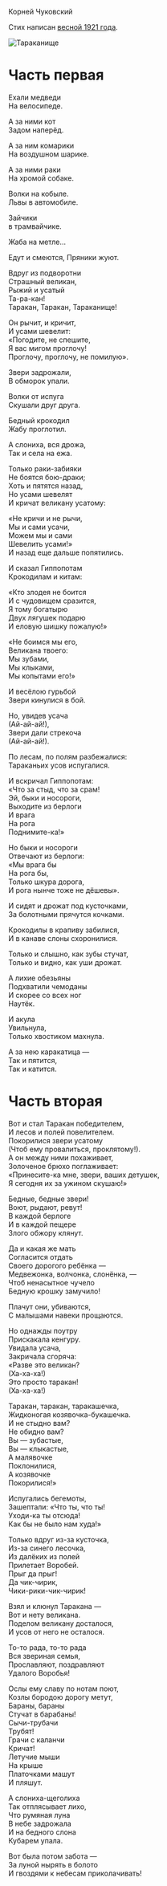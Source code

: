 Корней Чуковский

Стих написан [весной 1921 года](https://ru.wikipedia.org/wiki/%D0%A2%D0%B0%D1%80%D0%B0%D0%BA%D0%B0%D0%BD%D0%B8%D1%89%D0%B5).


![Тараканище](./img/cover.jpg)


# Часть первая

Ехали медведи  
На велосипеде.  

А за ними кот  
Задом наперёд.  
  
А за ним комарики  
На воздушном шарике.  
  
А за ними раки  
На хромой собаке.  
  
Волки на кобыле.  
Львы в автомобиле.  
  
Зайчики  
в трамвайчике. 
  
Жаба на метле… 
  
Едут и смеются, 
Пряники жуют. 
  
Вдруг из подворотни  
Страшный великан,  
Рыжий и усатый  
Та-ра-кан!  
Таракан, Таракан, Тараканище! 
  
Он рычит, и кричит,  
И усами шевелит:  
«Погодите, не спешите,  
Я вас мигом проглочу!  
Проглочу, проглочу, не помилую».  
  
Звери задрожали,  
В обморок упали.  
  
Волки от испуга  
Скушали друг друга.  
 
Бедный крокодил  
Жабу проглотил.  
  
А слониха, вся дрожа,  
Так и села на ежа.  
  
Только раки-забияки  
Не боятся бою-драки;  
Хоть и пятятся назад,  
Но усами шевелят  
И кричат великану усатому:  
  
«Не кричи и не рычи,  
Мы и сами усачи,  
Можем мы и сами  
Шевелить усами!»  
И назад еще дальше попятились.  
  
И сказал Гиппопотам  
Крокодилам и китам:  
  
«Кто злодея не боится  
И с чудовищем сразится,  
Я тому богатырю  
Двух лягушек подарю  
И еловую шишку пожалую!»  
  
«Не боимся мы его,  
Великана твоего:  
Мы зубами,  
Мы клыками,  
Мы копытами его!»  
  
И весёлою гурьбой  
Звери кинулися в бой.  
  
Но, увидев усача  
(Ай-ай-ай!),  
Звери дали стрекоча  
(Ай-ай-ай!).  
  
По лесам, по полям разбежалися:  
Тараканьих усов испугалися.  
  
И вскричал Гиппопотам:  
«Что за стыд, что за срам!  
Эй, быки и носороги,  
Выходите из берлоги  
И врага  
На рога  
Поднимите-ка!»  
  
Но быки и носороги  
Отвечают из берлоги:  
«Мы врага бы  
На рога бы,  
Только шкура дорога,  
И рога нынче тоже не дёшевы».  
  
И сидят и дрожат под кусточками,  
За болотными прячутся кочками.  
  
Крокодилы в крапиву забилися,  
И в канаве слоны схоронилися.  
  
Только и слышно, как зубы стучат,  
Только и видно, как уши дрожат.  
  
А лихие обезьяны  
Подхватили чемоданы  
И скорее со всех ног  
Наутёк.  
  
И акула  
Увильнула,  
Только хвостиком махнула.  
  
А за нею каракатица —  
Так и пятится,  
Так и катится.  
  

# Часть вторая
 
Вот и стал Таракан победителем,  
И лесов и полей повелителем.  
Покорилися звери усатому  
(Чтоб ему провалиться, проклятому!).  
А он между ними похаживает,  
Золоченое брюхо поглаживает:  
«Принесите-ка мне, звери, ваших детушек,  
Я сегодня их за ужином скушаю!»  
  
Бедные, бедные звери!  
Воют, рыдают, ревут!  
В каждой берлоге  
И в каждой пещере  
Злого обжору клянут.  
  
Да и какая же мать  
Согласится отдать  
Своего дорогого ребёнка —  
Медвежонка, волчонка, слонёнка, —  
Чтоб ненасытное чучело  
Бедную крошку замучило!  
  
Плачут они, убиваются,  
С малышами навеки прощаются.  
  
Но однажды поутру  
Прискакала кенгуру.  
Увидала усача,  
Закричала сгоряча:  
«Разве это великан?  
(Ха-ха-ха!)  
Это просто таракан!  
(Ха-ха-ха!)  
  
Таракан, таракан, таракашечка,  
Жидконогая козявочка-букашечка.  
И не стыдно вам?  
Не обидно вам?  
Вы — зубастые,  
Вы — клыкастые,  
А малявочке  
Поклонилися,  
А козявочке  
Покорилися!»  
  
Испугались бегемоты,  
Зашептали: «Что ты, что ты!  
Уходи-ка ты отсюда!  
Как бы не было нам худа!»  
  
Только вдруг из-за кусточка,  
Из-за синего лесочка,  
Из далёких из полей  
Прилетает Воробей.  
Прыг да прыг!  
Да чик-чирик,  
Чики-рики-чик-чирик!  
  
Взял и клюнул Таракана —  
Вот и нету великана.  
Поделом великану досталося,  
И усов от него не осталося.  
  
То-то рада, то-то рада  
Вся звериная семья,  
Прославляют, поздравляют  
Удалого Воробья!  
  
Ослы ему славу по нотам поют,  
Козлы бородою дорогу метут,  
Бараны, бараны  
Стучат в барабаны!  
Сычи-трубачи  
Трубят!  
Грачи с каланчи  
Кричат!  
Летучие мыши  
На крыше  
Платочками машут  
И пляшут.  
  
А слониха-щеголиха  
Так отплясывает лихо,  
Что румяная луна  
В небе задрожала  
И на бедного слона  
Кубарем упала.  
  
Вот была потом забота —  
За луной нырять в болото  
И гвоздями к небесам приколачивать!
